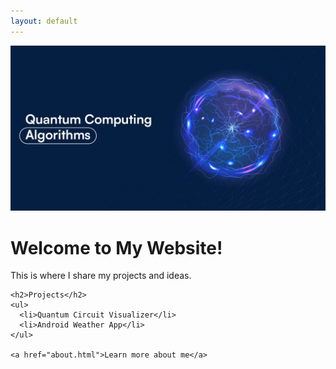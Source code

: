 ```yaml
---
layout: default
---
```


<!-- <!DOCTYPE html> -->
<html lang="en">
<head>
  <meta charset="UTF-8">
  <title>My Website</title>
  <link rel="stylesheet" href="custom.css">
  <img src="/assets/mylogo.jpg" alt="Logo" class="header-logo">
</head>

<body>
  <!-- <header>
    <img src="/assets/mylogo.jpg" alt="Logo" class="header-logo">
  </header> -->

  <main>
    <h1>Welcome to My Website!</h1>
    <p>This is where I share my projects and ideas.</p>

    <h2>Projects</h2>
    <ul>
      <li>Quantum Circuit Visualizer</li>
      <li>Android Weather App</li>
    </ul>

    <a href="about.html">Learn more about me</a>
  </main>
</body>
</html>
